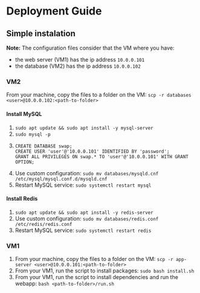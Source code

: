# Deployment Guide

## Simple instalation
**Note:** The configuration files consider that the VM where you have:
- the web server (VM1) has the ip address `10.0.0.101`
- the database (VM2) has the ip address `10.0.0.102`


### VM2
From your machine, copy the files to a folder on the VM: `scp -r databases <user>@10.0.0.102:<path-to-folder>`

#### Install MySQL
1. `sudo apt update && sudo apt install -y mysql-server`
2. `sudo mysql -p`
3. 
    ```mysql
    CREATE DATABASE swap;
    CREATE USER 'user'@'10.0.0.101' IDENTIFIED BY 'password';
    GRANT ALL PRIVILEGES ON swap.* TO 'user'@'10.0.0.101' WITH GRANT OPTION;
    ```
4. Use custom configuration: `sudo mv databases/mysqld.cnf /etc/mysql/mysql.conf.d/mysqld.cnf`
5. Restart MySQL service: `sudo systemctl restart mysql`

#### Install Redis
1. `sudo apt update && sudo apt install -y redis-server`
4. Use custom configuration: `sudo mv databases/redis.conf /etc/redis/redis.conf`
5. Restart MySQL service: `sudo systemctl restart redis`

### VM1
1. From your machine, copy the files to a folder on the VM: `scp -r app-server <user>@10.0.0.101:<path-to-folder>`
2. From your VM1, run the script to install packages:  `sudo bash install.sh`
3. From your VM1, run the script to install dependencies and run the webapp:  `bash <path-to-folder>/run.sh`